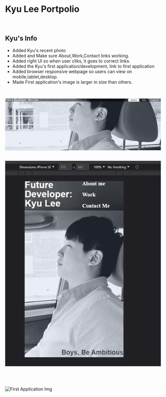 # Kyu Lee Portpolio
<br>

## Kyu's Info
* Added Kyu's recent photo
* Added and Make sure About,Work,Contact links working.
* Added right UI so when user cliks, it goes to correct links.
* Added the Kyu's first application/development, link to first application
* Added browser responsive webpage so users can view on mobile,tablet,desktop.
* Made First application's image is larger in size than others.


<br>


![Main](https://github.com/kProtect/Welcome-to-Lee/blob/main/img/Main.JPG?raw=true)
<br>
<br>


![Responsive](https://github.com/kProtect/Welcome-to-Lee/blob/main/img/Responsive.JPG?raw=true)


<br>
<br>

![First Application Img]()

